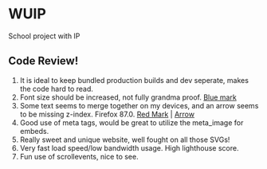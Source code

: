 # WUIP

School project with IP


## Code Review!
1. It is ideal to keep bundled production builds and dev seperate, makes the code hard to read.
2. Font size should be increased, not fully grandma proof. [Blue mark](https://cdn.discordapp.com/attachments/751191596011225168/822034075455848458/codereview.PNG)
3. Some text seems to merge together on my devices, and an arrow seems to be missing z-index. Firefox 87.0. [Red Mark](https://cdn.discordapp.com/attachments/751191596011225168/822034075455848458/codereview.PNG) | [Arrow](https://cdn.discordapp.com/attachments/751191596011225168/822039580881584138/codereview2.PNG)
5. Good use of meta tags, would be great to utilize the meta_image for embeds.
6. Really sweet and unique website, well fought on all those SVGs!
7. Very fast load speed/low bandwidth usage. High lighthouse score.
8. Fun use of scrollevents, nice to see.
